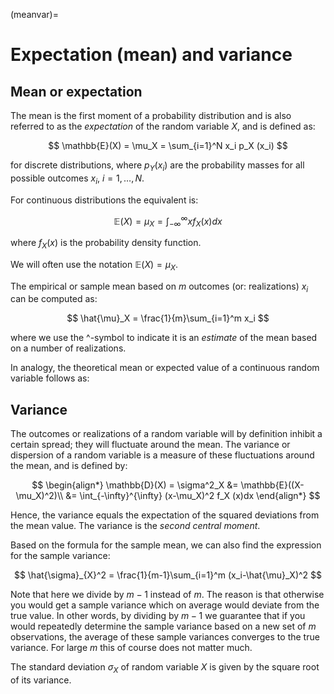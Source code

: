 (meanvar)=
# Expectation (mean) and variance

## Mean or expectation
The mean is the first moment of a probability distribution and is also referred to as the *expectation* of the random variable $X$, and is defined as:

$$
\mathbb{E}(X) = \mu_X = \sum_{i=1}^N x_i p_X (x_i)
$$

for discrete distributions, where $p_Y(x_i)$ are the probability masses for all possible outcomes $x_i$, $i=1,\ldots,N$.

For continuous distributions the equivalent is:

$$
\mathbb{E}(X) = \mu_X = \int_{-\infty}^{\infty} x f_X (x)dx
$$

where $f_X (x)$ is the probability density function.

We will often use the notation $\mathbb{E}(X)=\mu_X$.

The empirical or sample mean based on $m$ outcomes (or: realizations) $x_i$ can be computed as:

$$
\hat{\mu}_X = \frac{1}{m}\sum_{i=1}^m x_i
$$

where we use the ^-symbol to indicate it is an *estimate* of the mean based on a number of realizations.

In analogy, the theoretical mean or expected value of a continuous random variable follows as:

## Variance 

The outcomes or realizations of a random variable will by definition inhibit a certain spread; they will fluctuate around the mean. The variance  or dispersion  of a random variable  is a measure of these fluctuations around the mean, and is defined by:

$$
\begin{align*}
\mathbb{D}(X) = \sigma^2_X &= \mathbb{E}((X-\mu_X)^2)\\
&= \int_{-\infty}^{\infty} (x-\mu_X)^2 f_X (x)dx
\end{align*}
$$

Hence, the variance equals the expectation of the squared deviations from the mean value. The variance is the *second central moment*.

Based on the formula for the sample mean, we can also find the expression for the sample variance:

$$
\hat{\sigma}_{X}^2 = \frac{1}{m-1}\sum_{i=1}^m (x_i-\hat{\mu}_X)^2
$$

Note that here we divide by $m-1$ instead of $m$. The reason is that otherwise you would get a sample variance which on average would deviate from the true value. In other words, by dividing by $m-1$ we guarantee that if you would repeatedly determine the sample variance based on a new set of $m$ observations, the average of these sample variances converges to the true variance. For large $m$ this of course does not matter much.

The standard deviation $\sigma_X$ of random variable $X$ is given by the square root of its variance.

